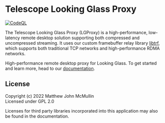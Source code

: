 # Telescope Looking Glass Proxy
[![CodeQL](https://github.com/telescope-proj/lgproxy/actions/workflows/codeql-analysis.yaml/badge.svg)](https://github.com/telescope-proj/lgproxy/actions/workflows/codeql-analysis.yaml)

The Telescope Looking Glass Proxy (LGProxy) is a high-performance, low-latency
remote desktop solution supporting both compressed and uncompressed streaming.
It uses our custom framebuffer relay library 
[libtrf](https://github.com/telescope-proj/libtrf), which supports both 
traditional TCP networks and high-performance RDMA networks.


High-performance remote desktop proxy for Looking Glass.
To get started and learn more, head to our 
[documentation](https://telescope-proj.github.io/lgproxy/).

## License
Copyright (c) 2022 Matthew John McMullin  
Licensed under GPL 2.0

Licenses for third party libraries incorporated into this application may also
be found in the documentation.